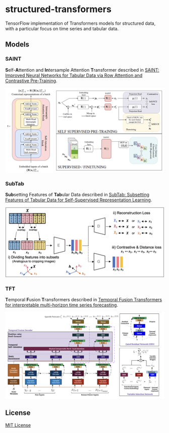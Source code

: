 # structured-transformers
TensorFlow implementation of Transformers models for structured data, with a particular focus on time series and tabular data.

## Models

### SAINT
**S**elf-**A**ttention and **In**tersample Attention **T**ransformer described in [SAINT: Improved Neural Networks for Tabular Data via Row Attention and Contrastive Pre-Training](https://arxiv.org/pdf/2106.01342.pdf).

![Self-Attention and Intersample Attention Transformer](image/SAINT.png "Self-Attention and Intersample Attention Transformer")

### SubTab
**Sub**setting Features of **Tab**ular Data described in [SubTab: Subsetting Features of Tabular Data for Self-Supervised Representation Learning](https://arxiv.org/pdf/2110.04361.pdf).

![Subsetting Features of Tabular Data](image/SubTab.png "Subsetting Features of Tabular Data")

### TFT
**T**emporal **F**usion **T**ransformers described in [Temporal Fusion Transformers for interpretable multi-horizon time series forecasting](https://www.sciencedirect.com/science/article/pii/S0169207021000637).

![Temporal Fusion Transformers](image/TFT.png "Temporal Fusion Transformers")


## License
[MIT License](LICENSE)
